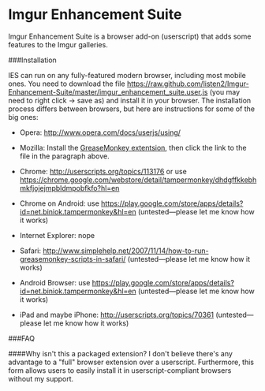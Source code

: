 Imgur Enhancement Suite
=======================

Imgur Enhancement Suite is a browser add-on (userscript) that adds some features to the Imgur galleries.

###Installation

IES can run on any fully-featured modern browser, including most mobile ones. You need to download the file https://raw.github.com/listen2/Imgur-Enhancement-Suite/master/imgur_enhancement_suite.user.js (you may need to right click -> save as) and install it in your browser. The installation process differs between browsers, but here are instructions for some of the big ones:

* Opera: http://www.opera.com/docs/userjs/using/

* Mozilla: Install the [GreaseMonkey extentsion](https://addons.mozilla.org/en-US/firefox/addon/greasemonkey/), then click the link to the file in the paragraph above.

* Chrome: http://userscripts.org/topics/113176 or use https://chrome.google.com/webstore/detail/tampermonkey/dhdgffkkebhmkfjojejmpbldmpobfkfo?hl=en

* Chrome on Android: use https://play.google.com/store/apps/details?id=net.biniok.tampermonkey&hl=en (untested—please let me know how it works)

* Internet Explorer: nope

* Safari: http://www.simplehelp.net/2007/11/14/how-to-run-greasemonkey-scripts-in-safari/ (untested—please let me know how it works)

* Android Browser: use https://play.google.com/store/apps/details?id=net.biniok.tampermonkey&hl=en (untested—please let me know how it works)

* iPad and maybe iPhone: http://userscripts.org/topics/70361 (untested—please let me know how it works)

###FAQ

####Why isn't this a packaged extension?
I don't believe there's any advantage to a "full" browser extension over a userscript. Furthermore, this form allows users to easily install it in userscript-compliant browsers without my support.
